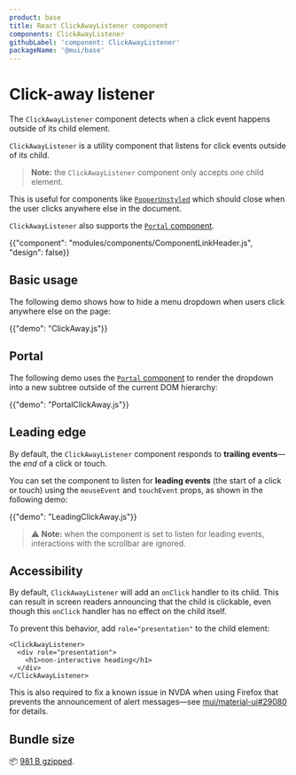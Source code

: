 ```yaml
---
product: base
title: React ClickAwayListener component
components: ClickAwayListener
githubLabel: 'component: ClickAwayListener'
packageName: '@mui/base'
---
```


# Click-away listener

<p class="description">The <code>ClickAwayListener</code> component detects when a click event happens outside of its child element.</p>

`ClickAwayListener` is a utility component that listens for click events outside of its child.

> **Note:** the `ClickAwayListener` component only accepts _one_ child element.

This is useful for components like [`PopperUnstyled`](/base/react-popper/) which should close when the user clicks anywhere else in the document.

`ClickAwayListener` also supports the [`Portal` component](/base/react-portal/).

{{"component": "modules/components/ComponentLinkHeader.js", "design": false}}

## Basic usage

The following demo shows how to hide a menu dropdown when users click anywhere else on the page:

{{"demo": "ClickAway.js"}}

## Portal

The following demo uses the [`Portal` component](/base/react-portal/) to render the dropdown into a new subtree outside of the current DOM hierarchy:

{{"demo": "PortalClickAway.js"}}

## Leading edge

By default, the `ClickAwayListener` component responds to **trailing events**—the _end_ of a click or touch.

You can set the component to listen for **leading events** (the start of a click or touch) using the `mouseEvent` and `touchEvent` props, as shown in the following demo:

{{"demo": "LeadingClickAway.js"}}

> ⚠️ **Note:** when the component is set to listen for leading events, interactions with the scrollbar are ignored.

## Accessibility

By default, `ClickAwayListener` will add an `onClick` handler to its child.
This can result in screen readers announcing that the child is clickable, even though this `onClick` handler has no effect on the child itself.

To prevent this behavior, add `role="presentation"` to the child element:

```tsx
<ClickAwayListener>
  <div role="presentation">
    <h1>non-interactive heading</h1>
  </div>
</ClickAwayListener>
```

This is also required to fix a known issue in NVDA when using Firefox that prevents the announcement of alert messages—see [mui/material-ui#29080](https://github.com/mui/material-ui/issues/29080) for details.

## Bundle size

📦 [981 B gzipped](/size-snapshot).
